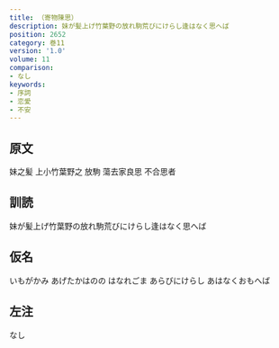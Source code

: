 ```yaml
---
title: （寄物陳思）
description: 妹が髪上げ竹葉野の放れ駒荒びにけらし逢はなく思へば
position: 2652
category: 巻11
version: '1.0'
volume: 11
comparison:
- なし
keywords:
- 序詞
- 恋愛
- 不安
---
```


## 原文

妹之髪 上小竹葉野之 放駒 蕩去家良思 不合思者

## 訓読

妹が髪上げ竹葉野の放れ駒荒びにけらし逢はなく思へば

## 仮名

いもがかみ あげたかはのの はなれごま あらびにけらし あはなくおもへば

## 左注

なし

